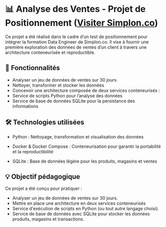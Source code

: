 # 📊 Analyse des Ventes - Projet de Positionnement ([Visiter Simplon.co](https://www.simplon.co/data-ia/data-engineer))

Ce projet a été réalisé dans le cadre d’un test de positionnement pour intégrer la formation Data Engineer de Simplon.co. Il vise à fournir une première exploration des données de ventes d’un client à travers une architecture conteneurisée et reproductible.


## 🚀 Fonctionnalités

- Analyser un jeu de données de ventes sur 30 jours
- Nettoyer, transformer et stocker les données
- Concevoir une architecture composée de deux services conteneurisés :
- Service de scripts Python pour l’analyse des données
- Service de base de données SQLite pour la persistance des informations

## 🛠️ Technologies utilisées

- Python : Nettoyage, transformation et visualisation des données

- Docker & Docker Compose : Conteneurisation pour garantir la portabilité et la reproductibilité

- SQLite : Base de données légère pour les produits, magasins et ventes

## 💡 Objectif pédagogique

Ce projet a été conçu pour pratiquer :
- Analyser un jeu de données de ventes sur 30 jours.
- Mettre en place une architecture en deux services conteneurisés 
- Service d'exécution de scripts en Python (ou tout autre langage choisi).
- Service de base de données avec SQLite pour stocker les données produits, magasins et transactions.

